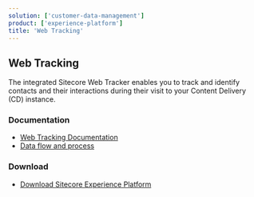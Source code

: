 ```yaml
---
solution: ['customer-data-management']
product: ['experience-platform']
title: 'Web Tracking'
---
```


## Web Tracking

The integrated Sitecore Web Tracker enables you to track and identify contacts and their interactions during their visit to your Content Delivery (CD) instance.

### Documentation

- [Web Tracking Documentation](https://doc.sitecore.com/xp/en/developers/101/sitecore-experience-platform/web-tracking.html)
- [Data flow and process](https://doc.sitecore.com/xp/en/developers/101/platform-administration-and-architecture/tracking-and-personalization.html)

### Download

- [Download Sitecore Experience Platform](/downloads/Sitecore_Experience_Platform)
